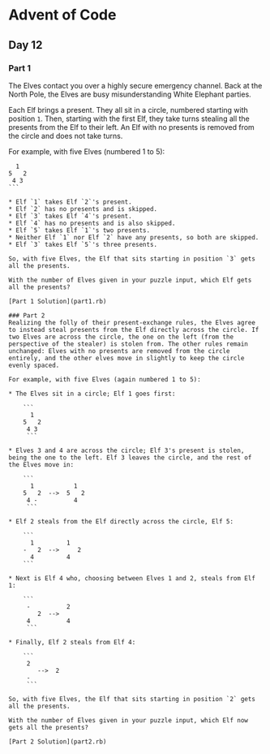 # Advent of Code
## Day 12

### Part 1
The Elves contact you over a highly secure emergency channel. Back at the North Pole, the Elves are busy misunderstanding White Elephant parties.

Each Elf brings a present. They all sit in a circle, numbered starting with position `1`. Then, starting with the first Elf, they take turns stealing all the presents from the Elf to their left. An Elf with no presents is removed from the circle and does not take turns.

For example, with five Elves (numbered 1 to 5):

````
  1
5   2
 4 3
```

* Elf `1` takes Elf `2`'s present.
* Elf `2` has no presents and is skipped.
* Elf `3` takes Elf `4`'s present.
* Elf `4` has no presents and is also skipped.
* Elf `5` takes Elf `1`'s two presents.
* Neither Elf `1` nor Elf `2` have any presents, so both are skipped.
* Elf `3` takes Elf `5`'s three presents.

So, with five Elves, the Elf that sits starting in position `3` gets all the presents.

With the number of Elves given in your puzzle input, which Elf gets all the presents?

[Part 1 Solution](part1.rb)

### Part 2
Realizing the folly of their present-exchange rules, the Elves agree to instead steal presents from the Elf directly across the circle. If two Elves are across the circle, the one on the left (from the perspective of the stealer) is stolen from. The other rules remain unchanged: Elves with no presents are removed from the circle entirely, and the other elves move in slightly to keep the circle evenly spaced.

For example, with five Elves (again numbered 1 to 5):

* The Elves sit in a circle; Elf 1 goes first:

	```
	  1
	5   2
	 4 3
	 ```

* Elves 3 and 4 are across the circle; Elf 3's present is stolen, being the one to the left. Elf 3 leaves the circle, and the rest of the Elves move in:

	```
	  1           1
	5   2  -->  5   2
	 4 -          4
	 ```

* Elf 2 steals from the Elf directly across the circle, Elf 5:

	```
	  1         1 
	-   2  -->     2
	  4         4 
	```

* Next is Elf 4 who, choosing between Elves 1 and 2, steals from Elf 1:

	```
	 -          2  
	    2  -->
	 4          4
	 ```

* Finally, Elf 2 steals from Elf 4:
	
	```
	 2
	    -->  2  
	 -
	 ```

So, with five Elves, the Elf that sits starting in position `2` gets all the presents.

With the number of Elves given in your puzzle input, which Elf now gets all the presents?

[Part 2 Solution](part2.rb)